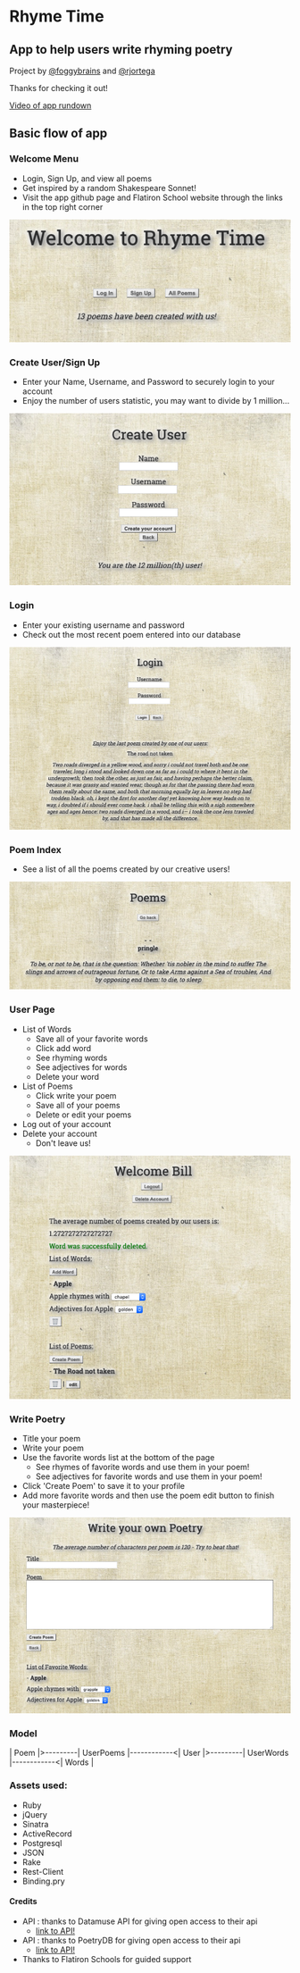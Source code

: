 # Rhyme Time

## App to help users write rhyming poetry

Project by [@foggybrains](https://github.com/foggybrains) and [@rjortega](https://github.com/rjortega)

Thanks for checking it out!

[Video of app rundown](https://www.wontwork.com)

## Basic flow of app

### Welcome Menu
   * Login, Sign Up, and view all poems
   * Get inspired by a random Shakespeare Sonnet!
   * Visit the app github page and Flatiron School website through the links in the top right corner

   ![Welcome Menu](./app/assets/images/welcome.png)

### Create User/Sign Up
   * Enter your Name, Username, and Password to securely login to your account
   * Enjoy the number of users statistic, you may want to divide by 1 million...
   
   ![Create User](./app/assets/images/create_user.png)

### Login
   * Enter your existing username and password
   * Check out the most recent poem entered into our database

   ![Login](./app/assets/images/login.png)

### Poem Index
   * See a list of all the poems created by our creative users!

   ![Poem Index](./app/assets/images/poem_index.png)

### User Page
   * List of Words
       * Save all of your favorite words
       * Click add word 
       * See rhyming words
       * See adjectives for words
       * Delete your word
   * List of Poems
       * Click write your poem
       * Save all of your poems
       * Delete or edit your poems
   * Log out of your account
   * Delete your account
       * Don't leave us!

   ![User Page](./app/assets/images/user_page.png)

### Write Poetry
   * Title your poem
   * Write your poem
   * Use the favorite words list at the bottom of the page
       * See rhymes of favorite words and use them in your poem!
       * See adjectives for favorite words and use them in your poem!
   * Click 'Create Poem' to save it to your profile
   * Add more favorite words and then use the poem edit button to finish your masterpiece!

   ![Write Poetry](./app/assets/images/write_poetry.png)

### Model

   | Poem |>---------| UserPoems |------------<| User |>---------| UserWords |------------<| Words |

### Assets used:
   * Ruby
   * jQuery
   * Sinatra
   * ActiveRecord
   * Postgresql
   * JSON
   * Rake
   * Rest-Client
   * Binding.pry

#### Credits
   * API : thanks to Datamuse API for giving open access to their api
      * [link to API!](https://www.datamuse.com/api/)
   * API : thanks to PoetryDB for giving open access to their api
      * [link to API!](http://poetrydb.org/index.html)
   * Thanks to Flatiron Schools for guided support
